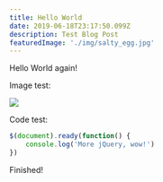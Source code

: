 ```yaml
---
title: Hello World
date: 2019-06-18T23:17:50.099Z
description: Test Blog Post
featuredImage: './img/salty_egg.jpg'
---
```

Hello World again!

Image test:

![](/img/ur4wuq0.gif)

Code test:

```javascript
$(document).ready(function() {
    console.log('More jQuery, wow!')
})
```

Finished!
